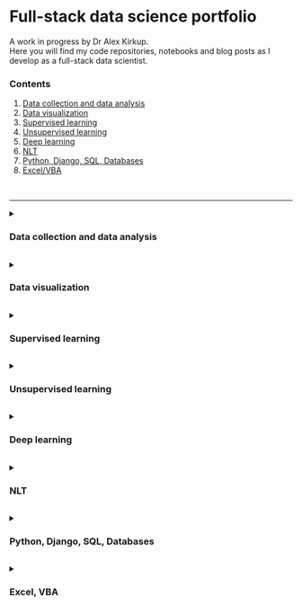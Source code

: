 # Full-stack data science portfolio
A work in progress by Dr Alex Kirkup. \
Here you will find my code repositories, notebooks and blog posts as I develop as a full-stack data scientist.




### Contents
1. <a href="#EDA">Data collection and data analysis</a>
1. <a href="#Viz">Data visualization</a>
2. <a href="#SL">Supervised learning</a>
3. <a href="#UL">Unsupervised learning</a>
4. <a href="#DEEP">Deep learning</a>
5. <a href="#NLT">NLT</a>
6. <a href="#PYTHON">Python, Django, SQL, Databases</a>
7. <a href="#VBA">Excel/VBA</a>
<br>
<hr>






<a name="EDA"></a>
<details><summary><h3>Data collection and data analysis</h3></summary>
<table>
<tr>
  <td>
    <img src='Project - web scraping indeed.com/web_scraping.JPG' height = 40>
  </td>
  <td>    
    Web scraping 2023 data science jobs on Indeed to extract the key skills required
    <br>
    (<a href='https://medium.com/@alex.kirkup/web-scraping-2023-data-science-jobs-listings-to-extract-the-key-skills-required-2359bfab176e'>Medium</a>)
    (<a href='Project - web scraping indeed.com'>GitHub Project</a>)
  </td>
</tr>
<tr>
  <td>
    <img src='Medium - Seaborn date ordinals/Seaborn date ordinals.JPG' height = 40>
  </td>
  <td>
    Seaborn doesn’t like dates: using date ordinals instead
    <br>
    (<a href='https://medium.com/@alex.kirkup/seaborn-doesnt-like-dates-using-date-ordinals-instead-36f7ad4900d9'>Medium</a>)
  </td>
</tr>
<tr>
  <td>
    <img src='Medium - Geospatial EDA 911 calls/logo 2.JPG' height = 40>
  </td>
  <td>
    A geo-spatial Exploratory Data Analysis of the emergency 911 call dataset from Montgomery County, PA, using Pandas, NumPy, Seaborn, Folium and Scikit Learn
    (<a href='https://www.kaggle.com/code/alexkirkup/emergency-911-call-eda'>Kaggle Notebook</a>)
  </td>
</tr>
</table>
</details>






<a name="Viz"></a>
<details><summary><h3>Data visualization</h3></summary>
<table>
<tr>
  <td>
    <img src='Project - 9 visualizations/logo 1.JPG' height = 40>
  </td>
  <td>
    1. An interactive line graph showing differences in global temperature from the 1961-1990 average using Plotly Express
    (<a href='Project - 9 visualizations/1. Global Temperature.ipynb'>Notebook</a>)
  </td>
</tr>
<tr>
  <td>
    <img src='Project - 9 visualizations/logo 2.JPG' height = 40>
  </td>
  <td>
    2. A Scatter Bubble Plot showing Life Expectancy against GDP per capita and visualizing population - improving on a Plotly example
    (<a href='Project - 9 visualizations/2. Scatter.ipynb'>Notebook</a>)
  </td>
</tr>
</table>
</details>








<a name="SL"></a>
<details><summary><h3>Supervised learning</h3></summary>
<table>
<tr>
  <td>
    <img src='Project - 9 visualizations/logo 1.JPG' height = 40>
  </td>
  <td>
    Predicting GCSE grades from prior assessments: Classification model spot-checking using Scikit-Learn
    (<a href='Project - GCSE Prediction\Predicting GCSE grades.ipynb'>Jupyter Notebook</a>
  </td>
</tr>
<tr>
  <td>
    <img src='Project - 9 visualizations/logo 1.JPG' height = 40>
  </td>
  <td>
    Project 2
  </td>
</tr>
</table>
</details>






<a name="UL"></a>
<details><summary><h3>Unsupervised learning</h3></summary>
<table>
<tr>
  <td>
    Project 1
  </td>
</tr>
<tr>
  <td>
    Project 2
  </td>
</tr>
</table>
</details>






<a name="DEEP"></a>
<details><summary><h3>Deep learning</h3></summary>
<table>
<tr>
  <td>
    Project 1
  </td>
</tr>
<tr>
  <td>
    Project 2
  </td>
</tr>
</table>
</details>





  
<a name="NLT"></a>
<details><summary><h3>NLT</h3></summary>
<table>
<tr>
  <td>
    Project 1
  </td>
</tr>
<tr>
  <td>
    Project 2
  </td>
</tr>
</table>
</details>






<a name="PYTHON"></a>
<details><summary><h3>Python, Django, SQL, Databases</h3></summary>
<table>
<tr>
  <td>
    <a href='https://medium.com/@alex.kirkup/clean-a-kaggle-dataset-with-pandas-and-insert-into-a-django-database-using-python-3e2ecbcbdc7f'>Clean a Kaggle dataset with Pandas and insert into a Django database using Python (Medium)</a>
  </td>
</tr>
<tr>
  <td>
    <a href='https://medium.com/@alex.kirkup/a-generic-csv-importer-for-any-django-model-part-1-17159b010c7b'>A generic CSV importer for any Django model, part 1 (Medium)</a>
  </td>
</tr>
<tr>
  <td>
    <a href='https://medium.com/@alex.kirkup/making-error-messages-visible-in-django-forms-1abea48c802a'>Making error messages visible in Django forms (Medium)</a>
  </td>
</tr>
<tr>
  <td>
    <a href='https://medium.com/@alex.kirkup/creating-dynamic-labels-for-django-form-fields-9c4d809da651'>Creating dynamic labels for Django form fields (Medium)</a>
  </td>
</tr>  
<tr>
  <td>
    <a href='https://medium.com/@alex.kirkup/integerchoices-in-django-models-working-seamlessly-from-the-backend-and-the-frontend-using-labels-a3e77b86d419'>IntegerChoices in Django Models: working seamlessly from the backend and the frontend using labels (Medium)</a>
  </td>
</tr>
<tr>
  <td>
    <a href='https://medium.com/@alex.kirkup/access-an-item-in-a-list-using-django-template-language-by-writing-a-custom-filter-4542f0bba602'>Access an item in a list using Django Template Language by writing a Custom Filter (Medium)</a>
  </td>
</tr>
<tr>
  <td>
    <a href='https://medium.com/@alex.kirkup/the-managementform-data-is-missing-or-has-been-tampered-with-error-in-django-5ff1cc0ac3ec'>The “ManagementForm data is missing or has been tampered with” error in Django (Medium)</a>
  </td>
</tr>
</table>
</details>






<a name="VBA"></a>
<details><summary><h3>Excel, VBA</h3></summary>
<table>
<tr>
  <td>
    <a href='https://medium.com/@alex.kirkup/when-whole-school-data-works-for-everyone-d60bc6c948d2'>When whole school data works for everyone (Medium)</a>
  </td>
</tr>
<tr>
  <td>
    <a href='https://medium.com/@alex.kirkup/making-the-most-of-pupil-data-7aca41e53d97'>How to make the most of pupil data (Medium)</a>
  </td>
</tr>
</table>
</details>
